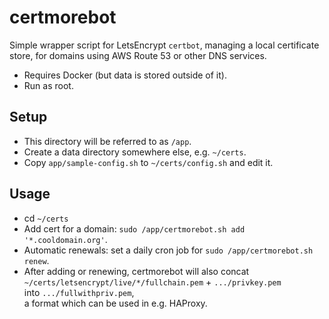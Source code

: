 # certmorebot

Simple wrapper script for LetsEncrypt `certbot`,
managing a local certificate store,
for domains using AWS Route 53 or other DNS services.

- Requires Docker (but data is stored outside of it).
- Run as root.

## Setup

- This directory will be referred to as `/app`.
- Create a data directory somewhere else, e.g. `~/certs`.
- Copy `app/sample-config.sh` to `~/certs/config.sh` and edit it.

## Usage

- cd `~/certs`
- Add cert for a domain: `sudo /app/certmorebot.sh add '*.cooldomain.org'`.
- Automatic renewals: set a daily cron job for `sudo /app/certmorebot.sh renew`.
- After adding or renewing, certmorebot will also concat  
  `~/certs/letsencrypt/live/*/fullchain.pem` + `.../privkey.pem`  
  into `.../fullwithpriv.pem`,  
  a format which can be used in e.g. HAProxy.
